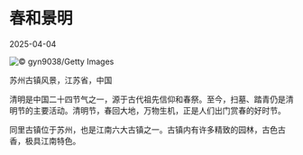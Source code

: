 # 春和景明

2025-04-04

![](https://cn.bing.com/th?id=OHR.QingMingY25_ZH-CN9818431198_UHD.jpg "© gyn9038/Getty Images")

苏州古镇风景，江苏省，中国

清明是中国二十四节气之一，源于古代祖先信仰和春祭。至今，扫墓、踏青仍是清明节的主要活动。清明节，春回大地，万物生机，正是人们出门赏春的好时节。

同里古镇位于苏州，也是江南六大古镇之一。古镇内有许多精致的园林，古色古香，极具江南特色。

